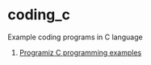 # coding_c
Example coding programs in C language

1. [Programiz C programming examples](https://www.programiz.com/c-programming/examples)
